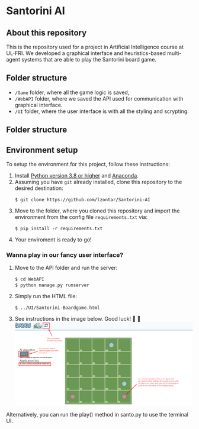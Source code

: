 # Santorini AI

## About this repository ##

This is the repository used for a project in Artificial Intelligence course at UL-FRI.
We developed a graphical interface and heuristics-based multi-agent systems that are able to play the Santorini board game.

## Folder structure
* `/Game` folder, where all the game logic is saved, 
* `/WebAPI` folder, where we saved the API used for communication with graphical interface.
* `/UI` folder, where the user interface is with all the styling and scrypting.



## Folder structure


## Environment setup
To setup the environment for this project, follow these instructions:

1. Install [Python version 3.8 or higher](https://www.python.org/downloads/) and [Anaconda](https://www.anaconda.com/products/individual).
2. Assuming you have `git` already installed, clone this repository to the desired destination:
    ```shell script
    $ git clone https://github.com/lzontar/Santorini-AI
    ```
3. Move to the folder, where you cloned this repository and import the environment from the config file `requirements.txt` via:
    ```shell script
    $ pip install -r requirements.txt
    ```
4. Your enviroment is ready to go!

### Wanna play in our fancy user interface?
1. Move to the API folder and run the server: 
    ```shell script
    $ cd WebAPI
    $ python manage.py runserver
    ```
2. Simply run the HTML file:
    ```shell script
   $ ../UI/Santorini-Boardgame.html
    ```
3. See instructions in the image below. Good luck! :star_struck: :100:
![Instructions](./images/instructions.png)
 
Alternatively, you can run the play() method in santo.py to use the terminal UI.